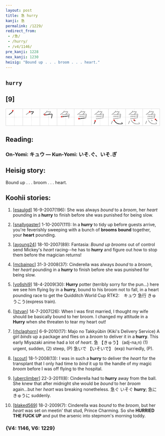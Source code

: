 ```yaml
---
layout: post
title: 急 hurry
kanji: 急
permalink: /1229/
redirect_from:
 - /急/
 - /hurry/
 - /v4/1146/
pre_kanji: 1228
nex_kanji: 1230
heisig: "Bound up . . . broom . . . heart."
---
```


## `hurry`

## [9]

<div class="stroke"><img src="../images/E680A5.png" /></div>

## Reading:

### On-Yomi: キュウ &mdash; Kun-Yomi: いそ.ぐ、いそ.ぎ

## Heisig story:

Bound up . . . broom . . . heart.

## Koohii stories:

1) [<a href="http://kanji.koohii.com/profile/esaulgd">esaulgd</a>] 16-9-2007(196): She was always <em>bound</em> to a <em>broom</em>, her <em>heart</em> pounding in a<strong> hurry</strong> to finish before she was punished for being slow.

2) [<a href="http://kanji.koohii.com/profile/snallygaster">snallygaster</a>] 1-10-2007(111): In a<strong> hurry</strong> to tidy up before guests arrive, you&#039;re feverishly sweeping with a bunch of <strong>brooms</strong> <strong>bound</strong> together, your <strong>heart</strong> pounding.

3) [<a href="http://kanji.koohii.com/profile/ayoung24">ayoung24</a>] 18-10-2007(89): Fantasia: <em>Bound up brooms</em> out of control send Mickey&#039;s <em>heart</em> racing--he has to<strong> hurry</strong> and figure out how to stop them before the magician returns!

4) [<a href="http://kanji.koohii.com/profile/mcbainpc">mcbainpc</a>] 31-3-2008(37): Cinderella was always <em>bound</em> to a <em>broom</em>, her <em>heart</em> pounding in a<strong> hurry</strong> to finish before she was punished for being slow.

5) [<a href="http://kanji.koohii.com/profile/yo6shi9">yo6shi9</a>] 18-4-2009(30): <strong>Hurry</strong> potter (terribly sorry for the pun...) here we see him flying by in a <strong>hurry</strong>, bound to his broom not to fall, in a heart pounding race to get the Quidditch World Cup RTK2:　キュウ 急行 きゅうこう(express train).

6) [<a href="http://kanji.koohii.com/profile/Istvan">Istvan</a>] 14-7-2007(26): When I was first married, I thought my wife should be basically bound to her broom. I changed my attitude in a<strong> Hurry</strong> when she threaten to tear my heart out!

7) [<a href="http://kanji.koohii.com/profile/rhclaghorn">rhclaghorn</a>] 6-9-2010(17): Majo no Takkyūbin (Kiki&#039;s Delivery Service) A girl <em>binds</em> up a package and flies on a <em>broom</em> to deliver it in a<strong> hurry</strong>. This early Miyazaki anime had a lot of <em>heart</em>. 急 【きゅう】 (adj-na,n) (1) urgent, sudden, (2) steep, (P) 急いで 【いそいで】 (exp) hurriedly, (P).

8) [<a href="http://kanji.koohii.com/profile/scout">scout</a>] 18-1-2008(13): I was in such a<strong> hurry</strong> to deliver the <em>heart</em> for the transplant that I only had time to <em>bind</em> it up to the handle of my magic <em>broom</em> before I was off flying to the hospital.

9) [<a href="http://kanji.koohii.com/profile/uberclimber">uberclimber</a>] 22-3-2011(8): Cinderella had to<strong> hurry</strong> away from the ball. She knew that after midnight she would be <em>bound</em> to her <em>broom</em> again...but her <em>heart</em> was breaking nonetheless. 急ぐ いそぐ<strong> hurry</strong>; 急に きゅうに suddenly.

10) [<a href="http://kanji.koohii.com/profile/blaked569">blaked569</a>] 18-2-2009(7): Cinderella was <em>bound</em> to the <em>broom</em>, but her <em>heart</em> was set on meetin&#039; that stud, Prince Charming. So she <strong>HURRIED THE FUCK UP</strong> and put the arsenic into stepmom&#039;s morning toddy.

### {V4: 1146, V6: 1229}
